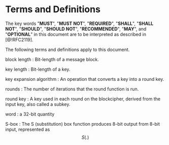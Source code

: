 #  Terms and Definitions

The key words "**MUST**", "**MUST NOT**", "**REQUIRED**", "**SHALL**",
"**SHALL NOT**", "**SHOULD**", "**SHOULD NOT**", "**RECOMMENDED**",
"**MAY**", and "**OPTIONAL**" in this document are to be interpreted
as described in [@!RFC2119].

The following terms and definitions apply to this document.

block length
: Bit-length of a message block.

key length
: Bit-length of a key.

key expansion algorithm
: An operation that converts a key into a round key.

rounds
: The number of iterations that the round function is run.

<!-- TODO: clarify this -->

round key
: A key used in each round on the blockcipher, derived from the input key, also called a subkey.

word
: a 32-bit quantity

S-box
: The S (substitution) box function produces 8-bit output from 8-bit input, represented as $$S(.)$$
